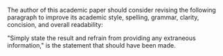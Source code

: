 The author of this academic paper should consider revising the following paragraph to improve its academic style, spelling, grammar, clarity, concision, and overall readability:

"Simply state the result and refrain from providing any extraneous information," is the statement that should have been made.